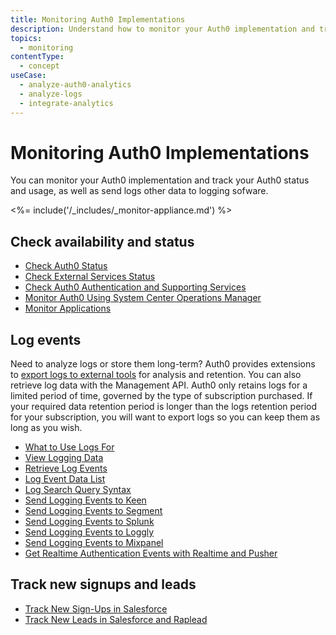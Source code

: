 ```yaml
---
title: Monitoring Auth0 Implementations
description: Understand how to monitor your Auth0 implementation and track your Auth0 usage, as well as how to send events and logs to external tools.
topics:
  - monitoring
contentType:
  - concept
useCase:
  - analyze-auth0-analytics
  - analyze-logs
  - integrate-analytics
---
```

# Monitoring Auth0 Implementations

You can monitor your Auth0 implementation and track your Auth0 status and usage, as well as send logs other data to logging sofware.

<%= include('/_includes/_monitor-appliance.md') %>

## Check availability and status

* [Check Auth0 Status](/monitoring/guides/check-status)
* [Check External Services Status](/monitoring/guides/check-external-services)
* [Check Auth0 Authentication and Supporting Services](/monitoring/guides/test-testall-endpoints)
* [Monitor Auth0 Using System Center Operations Manager](/monitoring/guides/monitor-using-scom)
* [Monitor Applications](/monitoring/guides/monitor-applications)

## Log events

Need to analyze logs or store them long-term? Auth0 provides extensions to [export logs to external tools](/logs) for analysis and retention. You can also retrieve log data with the Management API. Auth0 only retains logs for a limited period of time, governed by the type of subscription purchased. If your required data retention period is longer than the logs retention period for your subscription, you will want to export logs so you can keep them as long as you wish.

* [What to Use Logs For](/logs#what-can-i-use-logs-for-)
* [View Logging Data](/logs#how-to-view-log-data)
* [Retrieve Log Events](/logs#retrieving-logs-from-the-management-api)
* [Log Event Data List](/logs#log-data-event-listing)
* [Log Search Query Syntax](/logs/query-syntax)
* [Send Logging Events to Keen](/monitoring/guides/send-events-to-keenio)
* [Send Logging Events to Segment](/monitoring/guides/send-events-to-segmentio)
* [Send Logging Events to Splunk](/monitoring/guides/send-events-to-splunk)
* [Send Logging Events to Loggly](/extensions/loggly)
* [Send Logging Events to Mixpanel](/extensions/mixpanel)
* [Get Realtime Authentication Events with Realtime and Pusher](https://auth0.com/blog/get-realtime-auth-events-with-auth0-and-pusher/)

## Track new signups and leads

* [Track New Sign-Ups in Salesforce](/monitoring/guides/track-signups-salesforce)
* [Track New Leads in Salesforce and Raplead](/monitoring/guides/track-leads-salesforce-)
